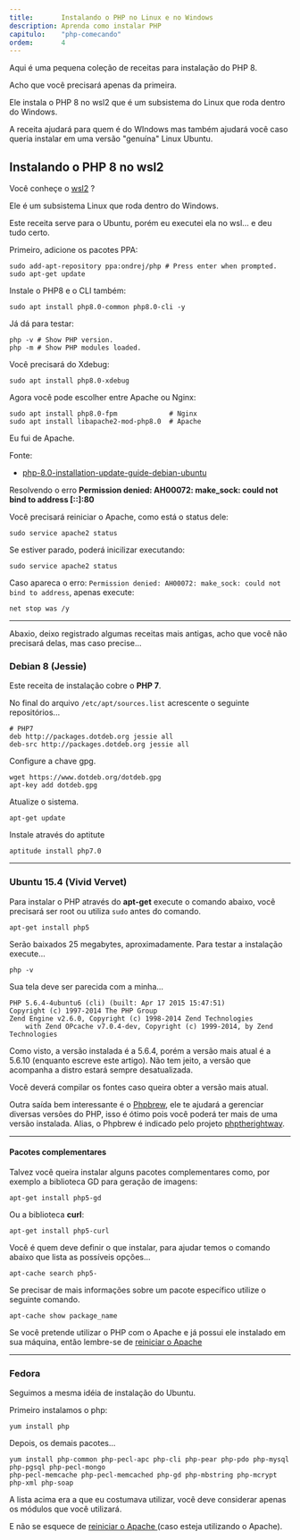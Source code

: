 ```yaml
---
title:       Instalando o PHP no Linux e no Windows
description: Aprenda como instalar PHP
capitulo:    "php-comecando"
ordem:       4
---
```


Aqui é uma pequena coleção de receitas para instalação do PHP 8.

Acho que você precisará apenas da primeira.

Ele instala o PHP 8 no wsl2 que é um subsistema do Linux que roda dentro do Windows.

A receita ajudará para quem é do WIndows mas também ajudará você caso queria instalar em uma versão "genuína" Linux Ubuntu.


## Instalando o PHP 8 no wsl2

Você conheçe o [wsl2](https://docs.microsoft.com/pt-br/windows/wsl/install-win10) ?

Ele é um subsistema Linux que roda dentro do Windows.

Este receita serve para o Ubuntu, porém eu executei ela no wsl... e deu tudo certo.

Primeiro, adicione os pacotes PPA:

    sudo add-apt-repository ppa:ondrej/php # Press enter when prompted.
    sudo apt-get update


Instale o PHP8 e o CLI também:

    sudo apt install php8.0-common php8.0-cli -y

Já dá para testar:

    php -v # Show PHP version.
    php -m # Show PHP modules loaded.


Você precisará do Xdebug:

    sudo apt install php8.0-xdebug


Agora você pode escolher entre Apache ou Nginx:

    sudo apt install php8.0-fpm             # Nginx
    sudo apt install libapache2-mod-php8.0  # Apache

Eu fui de Apache.

Fonte:

- [php-8.0-installation-update-guide-debian-ubuntu](https://php.watch/articles/php-8.0-installation-update-guide-debian-ubuntu)


Resolvendo o erro __Permission denied: AH00072: make_sock: could not bind to address [::]:80__

Você precisará reiniciar o Apache, como está o status dele:

    sudo service apache2 status

Se estiver parado, poderá inicilizar executando:

    sudo service apache2 status

Caso apareca o erro: `Permission denied: AH00072: make_sock: could not bind to address`, apenas execute:

    net stop was /y


---


Abaxio, deixo registrado algumas receitas mais antigas, acho que você não precisará delas, mas caso precise...


### Debian 8 (Jessie)

Este receita de instalação cobre o __PHP 7__.

No final do arquivo `/etc/apt/sources.list` acrescente o seguinte repositórios...

    # PHP7
    deb http://packages.dotdeb.org jessie all
    deb-src http://packages.dotdeb.org jessie all

Configure a chave gpg.

    wget https://www.dotdeb.org/dotdeb.gpg
    apt-key add dotdeb.gpg

Atualize o sistema.

    apt-get update

Instale através do aptitute

    aptitude install php7.0

---


### Ubuntu 15.4 (Vivid Vervet)

Para instalar o PHP através do __apt-get__ execute o comando abaixo, você precisará ser root ou
utiliza `sudo` antes do comando.

    apt-get install php5

Serão baixados 25 megabytes, aproximadamente. Para testar a instalação execute...

    php -v

Sua tela deve ser parecida com a minha...

    PHP 5.6.4-4ubuntu6 (cli) (built: Apr 17 2015 15:47:51)
    Copyright (c) 1997-2014 The PHP Group
    Zend Engine v2.6.0, Copyright (c) 1998-2014 Zend Technologies
        with Zend OPcache v7.0.4-dev, Copyright (c) 1999-2014, by Zend Technologies


Como visto, a versão instalada é a 5.6.4, porém a versão mais atual é a 5.6.10 (enquanto escreve
este artigo). Não tem jeito, a versão que acompanha a distro estará sempre desatualizada.

Você deverá compilar os fontes caso queira obter a versão mais atual.

Outra saída bem interessante é o [Phpbrew](http://phpbrew.github.io/phpbrew/), ele te ajudará a
gerenciar diversas versões do PHP, isso é ótimo pois você poderá ter mais de uma versão instalada.
Alias, o Phpbrew é indicado pelo projeto [phptherightway](http://br.phptherightway.com/#instalacao_no_mac).

---


#### Pacotes complementares

Talvez você queira instalar alguns pacotes complementares como, por exemplo a biblioteca GD para
geração de imagens:

    apt-get install php5-gd

Ou a biblioteca __curl__:

    apt-get install php5-curl


Você é quem deve definir o que instalar, para ajudar temos o comando abaixo que lista as possíveis opções...

    apt-cache search php5-

Se precisar de mais informações sobre um pacote específico utilize o seguinte comando.

    apt-cache show package_name

Se você pretende utilizar o PHP com o Apache e já possui ele instalado em sua máquina, então lembre-se de
[reiniciar o Apache](/linux/reiniciar-servidor-apache)

---


### Fedora


Seguimos a mesma idéia de instalação do Ubuntu.

Primeiro instalamos o php:

    yum install php

Depois, os demais pacotes...

    yum install php-common php-pecl-apc php-cli php-pear php-pdo php-mysql php-pgsql php-pecl-mongo
	php-pecl-memcache php-pecl-memcached php-gd php-mbstring php-mcrypt php-xml php-soap


A lista acima era a que eu costumava utilizar, você deve considerar apenas os módulos que você utilizará.

E não se esquece de [reiniciar o Apache ](/linux/reiniciar-servidor-apache) (caso esteja utilizando o Apache).

